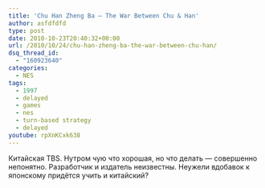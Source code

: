 ```yaml
---
title: 'Chu Han Zheng Ba – The War Between Chu & Han'
author: asfdfdfd
type: post
date: 2010-10-23T20:40:32+00:00
url: /2010/10/24/chu-han-zheng-ba-the-war-between-chu-han/
dsq_thread_id:
  - "160923640"
categories:
  - NES
tags:
  - 1997
  - delayed
  - games
  - nes
  - turn-based strategy
  - delayed
youtube: rpXnKCxk638
---
```

Китайская TBS. Нутром чую что хорошая, но что делать — совершенно непонятно. Разработчик и издатель неизвестны. Неужели вдобавок к японскому придётся учить и китайский?